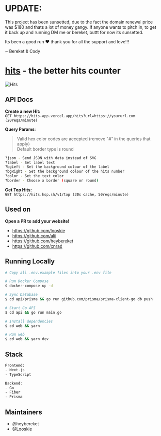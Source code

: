 # UPDATE:
This project has been sunsetted, due to the fact the domain renewal price was $180 and thats a lot of money gangy. If anyone wants to pitch in, to get it back up and running DM me or bereket, buttt for now its sunsetted.

Its been a good run ❤️ thank you for all the support and love!!!

~ Bereket & Cody

# [hits](https://hits-app.vercel.app) - the better hits counter
![Hits](https://hits-app.vercel.app/hits?url=https://github.com/heybereket/hits&bgRight=292B2F)

## API Docs

**Create a new Hit:** <br />
`GET https://hits-app.vercel.app/hits?url=https://yoururl.com (20reqs/minute)`

**Query Params:**
> Valid hex color codes are accepted (remove "#" in the queries that apply) <br />
> Default border type is round

```bash
?json - Send JSON with data instead of SVG
?label - Set label text
?bgLeft - Set the background colour of the label
?bgRight - Set the background colour of the hits number
?color - Set the text color
?border - Choose a border (square or round)
```

**Get Top Hits:** <br />
`GET https://hits.hop.sh/v1/top (30s cache, 50reqs/minute)`

## Used on
**Open a PR to add your website!**
- https://github.com/looskie
- https://github.com/alii
- https://github.com/heybereket
- https://github.com/cnrad


## Running Locally
```bash
# Copy all .env.example files into your .env file

# Run Docker Compose 
$ docker-compose up -d

# Sync Database
$ cd api/prisma && go run github.com/prisma/prisma-client-go db push

# Start Go API
$ cd api && go run main.go

# Install dependencies
$ cd web && yarn

# Run web
$ cd web && yarn dev
```

## Stack
```bash
Frontend:
- Next.js
- TypeScript

Backend:
- Go
- Fiber
- Prisma
```

## Maintainers
- @heybereket
- @Looskie
